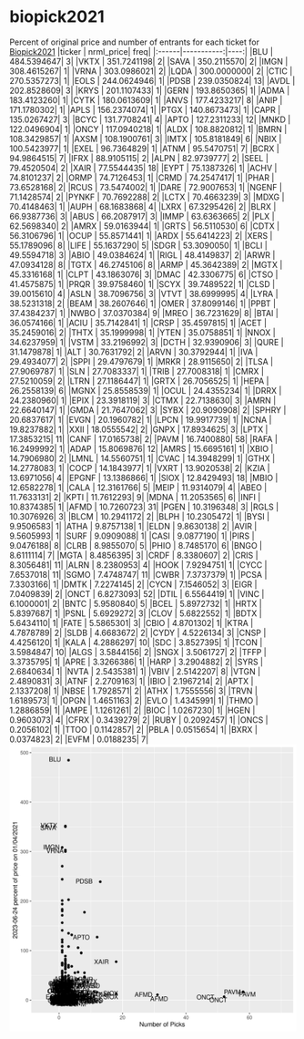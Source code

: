 # biopick2021
Percent of original price and number of entrants for each ticket for [Biopick2021](https://twitter.com/hashtag/Biopick2021)
|ticker |  nrml_price| freq|
|:------|-----------:|----:|
|BLU    | 484.5394647|    3|
|VKTX   | 351.7241198|    2|
|SAVA   | 350.2115570|    2|
|IMGN   | 308.4615267|    1|
|VRNA   | 303.0986021|    2|
|LQDA   | 300.0000000|    2|
|CTIC   | 270.5357273|    1|
|EOLS   | 244.0624946|    1|
|PDSB   | 239.0350824|   13|
|AVDL   | 202.8528609|    3|
|KRYS   | 201.1107433|    1|
|GERN   | 193.8650365|    1|
|ADMA   | 183.4123260|    1|
|CYTK   | 180.0613609|    1|
|ANVS   | 177.4233217|    8|
|ANIP   | 171.1780302|    1|
|APLS   | 156.2374074|    1|
|PTGX   | 140.8673473|    1|
|CAPR   | 135.0267427|    3|
|BCYC   | 131.7708241|    4|
|APTO   | 127.2311233|   12|
|MNKD   | 122.0496904|    1|
|ONCY   | 117.0940218|    1|
|ALDX   | 108.8820812|    1|
|BMRN   | 108.3429857|    1|
|AXSM   | 108.1900761|    3|
|IMTX   | 105.8181849|    6|
|NBIX   | 100.5423977|    1|
|EXEL   |  96.7364829|    1|
|ATNM   |  95.5470751|    7|
|BCRX   |  94.9864515|    7|
|IFRX   |  88.9105115|    2|
|ALPN   |  82.9739777|    2|
|SEEL   |  79.4520504|    2|
|XAIR   |  77.5544435|   18|
|EYPT   |  75.1387326|    1|
|ACHV   |  74.8101237|    2|
|ORMP   |  74.7126453|    1|
|CRMD   |  74.2547417|    1|
|PHAR   |  73.6528168|    2|
|RCUS   |  73.5474002|    1|
|DARE   |  72.9007653|    1|
|NGENF  |  71.1428574|    2|
|PYNKF  |  70.7692288|    2|
|LCTX   |  70.4663239|    3|
|MDXG   |  70.4148463|    1|
|AUPH   |  68.1683868|    4|
|LXRX   |  67.3295426|    2|
|BLRX   |  66.9387736|    3|
|ABUS   |  66.2087917|    3|
|IMMP   |  63.6363665|    2|
|PLX    |  62.5698340|    2|
|AMRX   |  59.0163944|    1|
|GRTS   |  56.5110530|    6|
|CDTX   |  56.3106796|    1|
|OCUP   |  55.8571441|    1|
|ARDX   |  55.6414223|    2|
|XERS   |  55.1789096|    8|
|LIFE   |  55.1637290|    5|
|SDGR   |  53.3090050|    1|
|BCLI   |  49.5594718|    3|
|ABIO   |  49.0384624|    1|
|RIGL   |  48.4149837|    2|
|ARWR   |  47.0934128|    8|
|TGTX   |  46.2745106|    8|
|ARMP   |  45.3642389|    2|
|MGTX   |  45.3316168|    1|
|CLPT   |  43.1863076|    3|
|DMAC   |  42.3306775|    6|
|CTSO   |  41.4575875|    1|
|PRQR   |  39.9758460|    1|
|SCYX   |  39.7489522|    1|
|CLSD   |  39.0015610|    4|
|ASLN   |  38.7096756|    3|
|VTVT   |  38.6999995|    4|
|LYRA   |  38.5231318|    2|
|BEAM   |  38.2607646|    1|
|OMER   |  37.8099146|    1|
|PPBT   |  37.4384237|    1|
|NWBO   |  37.0370384|    9|
|MREO   |  36.7231629|    8|
|BTAI   |  36.0574166|    1|
|ACIU   |  35.7142841|    1|
|CRSP   |  35.4597815|    1|
|ACET   |  35.2459016|    2|
|THTX   |  35.1999998|    1|
|YTEN   |  35.0758851|    1|
|NNOX   |  34.6237959|    1|
|VSTM   |  33.2196992|    3|
|DCTH   |  32.9390906|    3|
|QURE   |  31.1479878|    1|
|ALT    |  30.7631792|    2|
|ARVN   |  30.3792944|    1|
|IVA    |  29.4934077|    2|
|SPPI   |  29.4797679|    1|
|MRKR   |  28.9115650|    2|
|TLSA   |  27.9069787|    1|
|SLN    |  27.7083337|    1|
|TRIB   |  27.7008318|    1|
|CMRX   |  27.5210059|    2|
|LTRN   |  27.1186447|    1|
|GRTX   |  26.7056525|    1|
|HEPA   |  26.2558139|    6|
|MGNX   |  25.8558539|    1|
|OCUL   |  24.4355234|    1|
|DRRX   |  24.2380960|    1|
|EPIX   |  23.3918119|    3|
|CTMX   |  22.7138630|    3|
|AMRN   |  22.6640147|    1|
|GMDA   |  21.7647062|    3|
|SYBX   |  20.9090908|    2|
|SPHRY  |  20.6837617|    1|
|EVGN   |  20.1960782|    1|
|LPCN   |  19.9917739|    1|
|NCNA   |  19.8237882|    1|
|XXII   |  18.0555542|    2|
|GNPX   |  17.8934625|    3|
|LPTX   |  17.3853215|   11|
|CANF   |  17.0165738|    2|
|PAVM   |  16.7400880|   58|
|RAFA   |  16.2499992|    1|
|ADAP   |  15.8069876|   12|
|AMRS   |  15.6695161|    1|
|XBIO   |  14.7906980|    2|
|LMNL   |  14.5560751|    1|
|CVAC   |  14.3948299|    1|
|GTHX   |  14.2778083|    1|
|COCP   |  14.1843977|    1|
|VXRT   |  13.9020538|    2|
|KZIA   |  13.6971056|    4|
|EPGNF  |  13.1386866|    1|
|SIOX   |  12.8429493|   18|
|MBIO   |  12.6582278|    1|
|CALA   |  12.3161766|    5|
|MEIP   |  11.9314079|    4|
|ABEO   |  11.7633131|    2|
|KPTI   |  11.7612293|    9|
|MDNA   |  11.2053565|    6|
|INFI   |  10.8374385|    1|
|AFMD   |  10.7260723|   31|
|PGEN   |  10.3196348|    3|
|RGLS   |  10.3076926|    3|
|BLCM   |  10.2941172|    2|
|BLPH   |  10.2305472|    1|
|BYSI   |   9.9506583|    1|
|ATHA   |   9.8757138|    1|
|ELDN   |   9.8630138|    2|
|AVIR   |   9.5605993|    1|
|SURF   |   9.0909088|    1|
|CASI   |   9.0877190|    1|
|PIRS   |   9.0476188|    8|
|CLRB   |   8.9855070|    5|
|PHIO   |   8.7485170|    6|
|BNGO   |   8.6111114|    7|
|MGTA   |   8.4856395|    3|
|CRDF   |   8.3380607|    2|
|CRIS   |   8.3056481|   11|
|ALRN   |   8.2380953|    4|
|HOOK   |   7.9294751|    1|
|CYCC   |   7.6537018|   11|
|SGMO   |   7.4748747|   11|
|CWBR   |   7.3737379|    1|
|PCSA   |   7.3303166|    1|
|DMTK   |   7.2274145|    2|
|CYCN   |   7.1546052|    3|
|EIGR   |   7.0409839|    2|
|ONCT   |   6.8273093|   52|
|DTIL   |   6.5564419|    1|
|VINC   |   6.1000001|    2|
|BNTC   |   5.9580840|    5|
|BCEL   |   5.8972732|    1|
|HRTX   |   5.8397687|    1|
|PSNL   |   5.6929272|    3|
|CLOV   |   5.6822552|    1|
|BDTX   |   5.6434110|    1|
|FATE   |   5.5865301|    3|
|CBIO   |   4.8701302|    1|
|KTRA   |   4.7878789|    2|
|SLDB   |   4.6683672|    2|
|CYDY   |   4.5226134|    3|
|CNSP   |   4.4256120|    1|
|KALA   |   4.2886297|   10|
|SDC    |   3.8527395|    1|
|TCON   |   3.5984847|   10|
|ALGS   |   3.5844156|    2|
|SNGX   |   3.5061727|    2|
|TFFP   |   3.3735795|    1|
|APRE   |   3.3266386|    1|
|HARP   |   3.2904882|    2|
|SYRS   |   2.6840634|    1|
|NVTA   |   2.5435381|    1|
|VBIV   |   2.5142207|    8|
|VTGN   |   2.4890831|    3|
|ATNF   |   2.2709163|    1|
|IBIO   |   2.1967214|    2|
|APTX   |   2.1337208|    1|
|NBSE   |   1.7928571|    2|
|ATHX   |   1.7555556|    3|
|TRVN   |   1.6189573|    1|
|OPGN   |   1.4651163|    2|
|EVLO   |   1.4345991|    1|
|THMO   |   1.2886859|    1|
|AMPE   |   1.1261261|    2|
|BIOC   |   1.0267230|    1|
|HGEN   |   0.9603073|    4|
|CFRX   |   0.3439279|    2|
|RUBY   |   0.2092457|    1|
|ONCS   |   0.2056102|    1|
|TTOO   |   0.1142857|    2|
|PBLA   |   0.0515654|    1|
|BXRX   |   0.0374823|    2|
|EVFM   |   0.0188235|    7|
![retvspicks](biopicks.png?raw=true)
